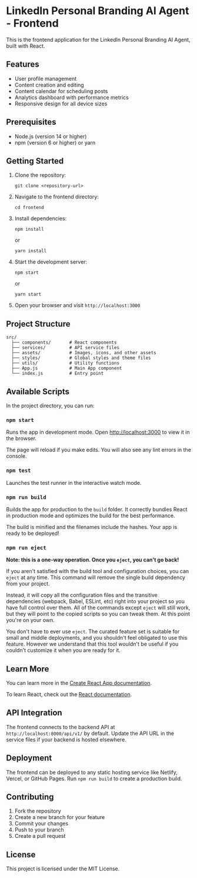 # LinkedIn Personal Branding AI Agent - Frontend

This is the frontend application for the LinkedIn Personal Branding AI Agent, built with React.

## Features

- User profile management
- Content creation and editing
- Content calendar for scheduling posts
- Analytics dashboard with performance metrics
- Responsive design for all device sizes

## Prerequisites

- Node.js (version 14 or higher)
- npm (version 6 or higher) or yarn

## Getting Started

1. Clone the repository:

   ```
   git clone <repository-url>
   ```

2. Navigate to the frontend directory:

   ```
   cd frontend
   ```

3. Install dependencies:

   ```
   npm install
   ```

   or

   ```
   yarn install
   ```

4. Start the development server:

   ```
   npm start
   ```

   or

   ```
   yarn start
   ```

5. Open your browser and visit `http://localhost:3000`

## Project Structure

```
src/
  ├── components/       # React components
  ├── services/         # API service files
  ├── assets/           # Images, icons, and other assets
  ├── styles/           # Global styles and theme files
  ├── utils/            # Utility functions
  ├── App.js            # Main App component
  └── index.js          # Entry point
```

## Available Scripts

In the project directory, you can run:

### `npm start`

Runs the app in development mode.
Open [http://localhost:3000](http://localhost:3000) to view it in the browser.

The page will reload if you make edits.
You will also see any lint errors in the console.

### `npm test`

Launches the test runner in the interactive watch mode.

### `npm run build`

Builds the app for production to the `build` folder.
It correctly bundles React in production mode and optimizes the build for the best performance.

The build is minified and the filenames include the hashes.
Your app is ready to be deployed!

### `npm run eject`

**Note: this is a one-way operation. Once you `eject`, you can't go back!**

If you aren't satisfied with the build tool and configuration choices, you can `eject` at any time. This command will remove the single build dependency from your project.

Instead, it will copy all the configuration files and the transitive dependencies (webpack, Babel, ESLint, etc) right into your project so you have full control over them. All of the commands except `eject` will still work, but they will point to the copied scripts so you can tweak them. At this point you're on your own.

You don't have to ever use `eject`. The curated feature set is suitable for small and middle deployments, and you shouldn't feel obligated to use this feature. However we understand that this tool wouldn't be useful if you couldn't customize it when you are ready for it.

## Learn More

You can learn more in the [Create React App documentation](https://facebook.github.io/create-react-app/docs/getting-started).

To learn React, check out the [React documentation](https://reactjs.org/).

## API Integration

The frontend connects to the backend API at `http://localhost:8000/api/v1/` by default. Update the API URL in the service files if your backend is hosted elsewhere.

## Deployment

The frontend can be deployed to any static hosting service like Netlify, Vercel, or GitHub Pages. Run `npm run build` to create a production build.

## Contributing

1. Fork the repository
2. Create a new branch for your feature
3. Commit your changes
4. Push to your branch
5. Create a pull request

## License

This project is licensed under the MIT License.
